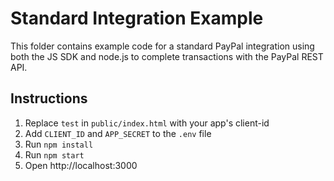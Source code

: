 # Standard Integration Example

This folder contains example code for a standard PayPal integration using both the JS SDK and node.js to complete transactions with the PayPal REST API.

## Instructions

1. Replace `test` in `public/index.html` with your app's client-id
2. Add `CLIENT_ID` and `APP_SECRET` to the `.env` file
3. Run `npm install`
4. Run `npm start`
5. Open http://localhost:3000
